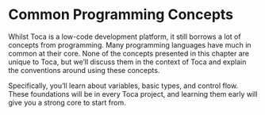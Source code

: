 # Common Programming Concepts

Whilst Toca is a low-code development platform, it still borrows a lot of concepts from programming. Many programming languages have much in common at their core. None of the concepts presented in this chapter are unique to Toca, but we’ll discuss them in the context of Toca and explain the conventions around using these concepts.

Specifically, you’ll learn about variables, basic types, and control flow. These foundations will be in every Toca project, and learning them early will give you a strong core to start from.
